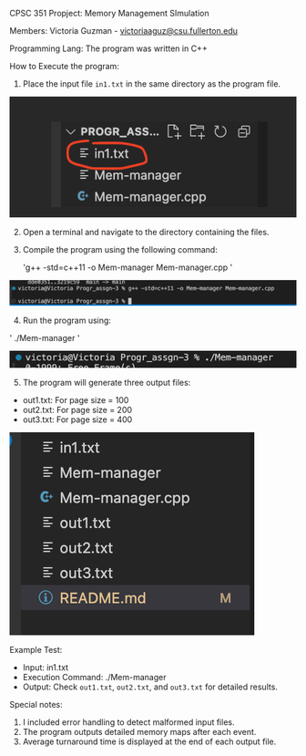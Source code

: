 CPSC 351
Propject: Memory Management SImulation

Members: Victoria Guzman - victoriaaguz@csu.fullerton.edu

Programming Lang: 
The program was written in C++ 

How to Execute the program: 

1. Place the input file `in1.txt` in the same directory as the program file. 

![alt text](image-1.png)

2. Open a terminal and navigate to the directory containing the files.

3. Compile the program using the following command:

   'g++ -std=c++11 -o Mem-manager Mem-manager.cpp '

![alt text](image.png)

4. Run the program using:

  ' ./Mem-manager '

![alt text](image-2.png)

5. The program will generate three output files:

- out1.txt: For page size = 100
- out2.txt: For page size = 200
- out3.txt: For page size = 400

![alt text](image-3.png)


Example Test:
- Input: in1.txt
- Execution Command: ./Mem-manager
- Output: Check `out1.txt`, `out2.txt`, and `out3.txt` for detailed results.

Special notes: 
1. I included error handling to detect malformed input files.
2. The program outputs detailed memory maps after each event.
3. Average turnaround time is displayed at the end of each output file.